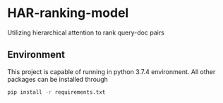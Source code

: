 # HAR-ranking-model
Utilizing hierarchical attention to rank query-doc pairs

## Environment
This project is capable of running in python 3.7.4 environment. All other packages can be 
installed through

```bash
pip install -r requirements.txt
```

